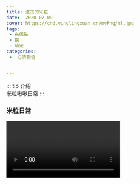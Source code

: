 ```yaml
---
title: 进击的米粒
date:  2020-07-09
cover: https://cnd.yinglingxuan.cn/myPng/ml.jpg
tags:
 - 布偶猫
 - 猫
 - 萌宠
categories:
 -  心情物语


---
```

::: tip 介绍<br>
 米粒啾啾日常
:::

<!-- more -->

### 米粒日常

<video controls="" autoplay="" name="media"><source src="https://cnd.yinglingxuan.cn/myPng/m12.mp4" type="video/mp4"></video>



